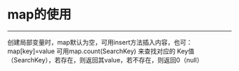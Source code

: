 # map的使用

---

创建局部变量时，map默认为空，可用insert方法插入内容，也可：map\[key\]=value
可用map.count(SearchKey) 来查找对应的 Key值（SearchKey），若存在，则返回其value，若不存在，则返回0（null）